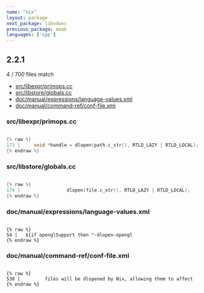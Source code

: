 ```yaml
---
name: "nix"
layout: package
next_package: libvdwxc
previous_package: moab
languages: ['cpp']
---
```

## 2.2.1
4 / 700 files match

 - [src/libexpr/primops.cc](#srclibexprprimopscc)
 - [src/libstore/globals.cc](#srclibstoreglobalscc)
 - [doc/manual/expressions/language-values.xml](#docmanualexpressionslanguage-valuesxml)
 - [doc/manual/command-ref/conf-file.xml](#docmanualcommand-refconf-filexml)

### src/libexpr/primops.cc

```cpp

{% raw %}
173 |     void *handle = dlopen(path.c_str(), RTLD_LAZY | RTLD_LOCAL);
{% endraw %}

```
### src/libstore/globals.cc

```cpp

{% raw %}
174 |                 dlopen(file.c_str(), RTLD_LAZY | RTLD_LOCAL);
{% endraw %}

```
### doc/manual/expressions/language-values.xml

```

{% raw %}
54 |   ${if openglSupport then "-dlopen-opengl
{% endraw %}

```
### doc/manual/command-ref/conf-file.xml

```

{% raw %}
530 |         files will be dlopened by Nix, allowing them to affect
{% endraw %}

```